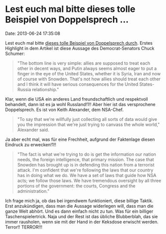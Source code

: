 Lest euch mal bitte dieses tolle Beispiel von Doppelsprech \...
===============================================================

Date: 2013-06-24 17:35:08

Lest euch mal bitte [dieses tolle Beispiel von Doppelsprech
durch](http://www.guardian.co.uk/world/2013/jun/23/edward-snowden-escape-moscow-ecuador).
Erstes Highlight in dem Artikel ist diese Aussage des Democrat-Senators
Chuck Schumer:

> \"The bottom line is very simple: allies are supposed to treat each
> other in decent ways, and Putin always seems almost eager to put a
> finger in the eye of the United States, whether it is Syria, Iran and
> now of course with Snowden. That\'s not how allies should treat each
> other and I think it will have serious consequences for the United
> States-Russia relationship.\"

Klar, wenn die USA ein anderes Land freundschaftlich und respektvoll
behandelt, dann ist es ja wohl Russland!1!! Aber hier ist das
versprochene Doppelsprech. Es ist von Keith Alexander, dem NSA-Chef.

> \"To say that we\'re willfully just collecting all sorts of data would
> give you the impression that we\'re just trying to canvass the whole
> world,\" Alexander said.

Ja aber echt mal, was für eine Frechheit, aufgrund der Faktenlage diesen
Eindruck zu erwecken!1!!

> \"The fact is what we\'re trying to do is get the information our
> nation needs, the foreign intelligence, that primary mission. The case
> that Snowden has brought up is in defending this nation from a
> terrorist attack. I\'m confident that we\'re following the laws that
> our country has in doing what we do. We have a set of laws that guide
> how NSA acts; we follow those laws. We have tremendous oversight by
> all three portions of the government: the courts, Congress and the
> administration.\"

Ich frage mich ja, ob das bei irgendwem funktioniert, diese billige
Taktik. Erst anzukündigen, dass man die Aussage widerlegen will, dass
man die ganze Welt abhört. Und es dann einfach nicht zu tun. Was für ein
billiger Taschenspielertrick. Naja und der Rest ist das übliche
Blubberblah, das sie immer rausholen, wenn sie mit der Hand in der
Keksdose erwischt werden. Terror!! TERROR!!!
